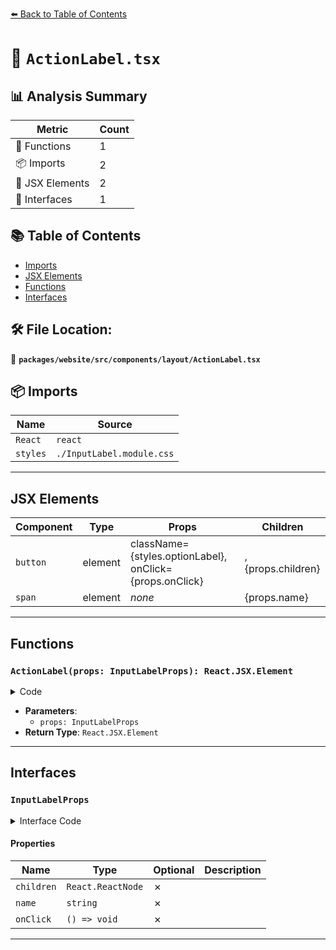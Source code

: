 [⬅️ Back to Table of Contents](../../../../../index.md)

# 📄 `ActionLabel.tsx`

## 📊 Analysis Summary

| Metric | Count |
|--------|-------|
| 🔧 Functions | 1 |
| 📦 Imports | 2 |
| 💠 JSX Elements | 2 |
| 📐 Interfaces | 1 |

## 📚 Table of Contents

- [Imports](#imports)
- [JSX Elements](#jsx-elements)
- [Functions](#functions)
- [Interfaces](#interfaces)

## 🛠️ File Location:
📂 **`packages/website/src/components/layout/ActionLabel.tsx`**

## 📦 Imports

| Name | Source |
|------|--------|
| `React` | `react` |
| `styles` | `./InputLabel.module.css` |


---

## JSX Elements

| Component | Type | Props | Children |
|-----------|------|-------|----------|
| `button` | element | className={styles.optionLabel}, onClick={props.onClick} | <span>, {props.children} |
| `span` | element | *none* | {props.name} |


---

## Functions

### `ActionLabel(props: InputLabelProps): React.JSX.Element`

<details><summary>Code</summary>

```ts
function ActionLabel(props: InputLabelProps): React.JSX.Element {
  return (
    <button className={styles.optionLabel} onClick={props.onClick}>
      <span>{props.name}</span>
      {props.children}
    </button>
  );
}
```
</details>

- **Parameters**:
  - `props: InputLabelProps`
- **Return Type**: `React.JSX.Element`

---

## Interfaces

### `InputLabelProps`

<details><summary>Interface Code</summary>

```ts
export interface InputLabelProps {
  readonly children: React.ReactNode;
  readonly name: string;
  readonly onClick: () => void;
}
```
</details>

#### Properties

| Name | Type | Optional | Description |
|------|------|----------|-------------|
| `children` | `React.ReactNode` | ✗ |  |
| `name` | `string` | ✗ |  |
| `onClick` | `() => void` | ✗ |  |


---